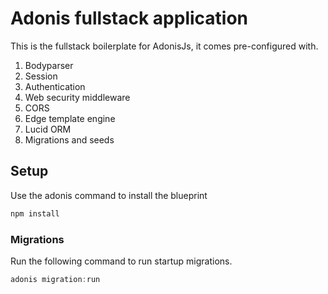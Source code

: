 # Adonis fullstack application

This is the fullstack boilerplate for AdonisJs, it comes pre-configured with.

1. Bodyparser
2. Session
3. Authentication
4. Web security middleware
5. CORS
6. Edge template engine
7. Lucid ORM
8. Migrations and seeds

## Setup

Use the adonis command to install the blueprint

```bash
npm install
```

<!-- or manually clone the repo and then run `npm install`. -->


### Migrations

Run the following command to run startup migrations.

```js
adonis migration:run
```
